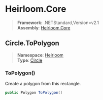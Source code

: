 # Heirloom.Core

> **Framework**: .NETStandard,Version=v2.1  
> **Assembly**: [Heirloom.Core][0]  

## Circle.ToPolygon

> **Namespace**: [Heirloom][0]  
> **Type**: [Circle][1]  

### ToPolygon()

Create a polygon from this rectangle.

```cs
public Polygon ToPolygon()
```

[0]: ../Heirloom.Core.md
[1]: Heirloom.Circle.md
